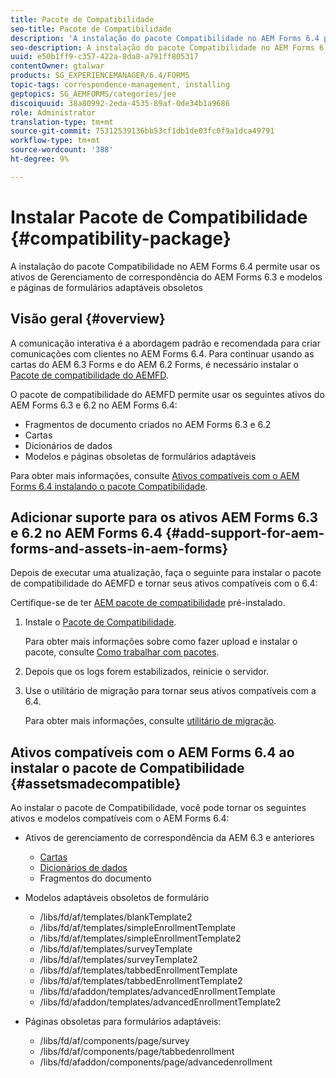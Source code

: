 ```yaml
---
title: Pacote de Compatibilidade
seo-title: Pacote de Compatibilidade
description: 'A instalação do pacote Compatibilidade no AEM Forms 6.4 permite usar os ativos de Gerenciamento de correspondência do AEM Forms 6.3 e modelos e páginas de formulários adaptáveis obsoletos '
seo-description: A instalação do pacote Compatibilidade no AEM Forms 6.4 permite usar os ativos de Gerenciamento de correspondência do AEM Forms 6.3 e modelos e páginas de formulários adaptáveis obsoletos
uuid: e50b1ff9-c357-422a-8da8-a791ff805317
contentOwner: gtalwar
products: SG_EXPERIENCEMANAGER/6.4/FORMS
topic-tags: correspondence-management, installing
geptopics: SG_AEMFORMS/categories/jee
discoiquuid: 38a80992-2eda-4535-89af-0de34b1a9686
role: Administrator
translation-type: tm+mt
source-git-commit: 75312539136bb53cf1db1de03fc0f9a1dca49791
workflow-type: tm+mt
source-wordcount: '388'
ht-degree: 9%

---
```



# Instalar Pacote de Compatibilidade {#compatibility-package}

A instalação do pacote Compatibilidade no AEM Forms 6.4 permite usar os ativos de Gerenciamento de correspondência do AEM Forms 6.3 e modelos e páginas de formulários adaptáveis obsoletos

## Visão geral {#overview}

A comunicação interativa é a abordagem padrão e recomendada para criar comunicações com clientes no AEM Forms 6.4. Para continuar usando as cartas do AEM 6.3 Forms e do AEM 6.2 Forms, é necessário instalar o [Pacote de compatibilidade do AEMFD](https://www.adobeaemcloud.com/content/marketplace/marketplaceProxy.html?packagePath=/content/companies/public/adobe/packages/cq640/fd/AEM-FORMS-6.4-COMPAT).

O pacote de compatibilidade do AEMFD permite usar os seguintes ativos do AEM Forms 6.3 e 6.2 no AEM Forms 6.4:

* Fragmentos de documento criados no AEM Forms 6.3 e 6.2
* Cartas
* Dicionários de dados
* Modelos e páginas obsoletas de formulários adaptáveis

Para obter mais informações, consulte [Ativos compatíveis com o AEM Forms 6.4 instalando o pacote Compatibilidade](/help/forms/using/compatibility-package.md#assetsmadecompatible).

## Adicionar suporte para os ativos AEM Forms 6.3 e 6.2 no AEM Forms 6.4 {#add-support-for-aem-forms-and-assets-in-aem-forms}

Depois de executar uma atualização, faça o seguinte para instalar o pacote de compatibilidade do AEMFD e tornar seus ativos compatíveis com o 6.4:

Certifique-se de ter [AEM pacote de compatibilidade](/help/sites-deploying/backward-compatibility.md) pré-instalado.

1. Instale o [Pacote de Compatibilidade](https://www.adobeaemcloud.com/content/marketplace/marketplaceProxy.html?packagePath=/content/companies/public/adobe/packages/cq640/fd/AEM-FORMS-6.4-COMPAT).

   Para obter mais informações sobre como fazer upload e instalar o pacote, consulte [Como trabalhar com pacotes](/help/sites-administering/package-manager.md).

1. Depois que os logs forem estabilizados, reinicie o servidor.
1. Use o utilitário de migração para tornar seus ativos compatíveis com a 6.4.

   Para obter mais informações, consulte [utilitário de migração](/help/forms/using/migration-utility.md).

## Ativos compatíveis com o AEM Forms 6.4 ao instalar o pacote de Compatibilidade {#assetsmadecompatible}

Ao instalar o pacote de Compatibilidade, você pode tornar os seguintes ativos e modelos compatíveis com o AEM Forms 6.4:

* Ativos de gerenciamento de correspondência da AEM 6.3 e anteriores

   * [Cartas](/help/forms/using/create-letter.md)
   * [Dicionários de dados](/help/forms/using/data-dictionary.md)
   * Fragmentos do documento

* Modelos adaptáveis obsoletos de formulário

   * /libs/fd/af/templates/blankTemplate2
   * /libs/fd/af/templates/simpleEnrollmentTemplate
   * /libs/fd/af/templates/simpleEnrollmentTemplate2
   * /libs/fd/af/templates/surveyTemplate
   * /libs/fd/af/templates/surveyTemplate2
   * /libs/fd/af/templates/tabbedEnrollmentTemplate
   * /libs/fd/af/templates/tabbedEnrollmentTemplate2
   * /libs/fd/afaddon/templates/advancedEnrollmentTemplate
   * /libs/fd/afaddon/templates/advancedEnrollmentTemplate2

* Páginas obsoletas para formulários adaptáveis:

   * /libs/fd/af/components/page/survey
   * /libs/fd/af/components/page/tabbedenrollment
   * /libs/fd/afaddon/components/page/advancedenrollment

